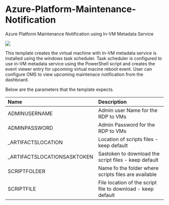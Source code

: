 # Azure-Platform-Maintenance-Notification
Azure Platform Maintenance Notification using In-VM Metadata Service

<a href="https://portal.azure.com/#create/Microsoft.Template/uri/https%3A%2F%2Fraw.githubusercontent.com%2Fwasimbloch%2FAzure-Platform-Maintenance-Notification%2Fmaster%2Fazuredeploy.json" target="_blank">
    <img src="http://azuredeploy.net/deploybutton.png"/>
</a>

This template creates the virtual machine with In-VM metadata service is installed using the windows task scheduler. Task scheduler is configured to use in-VM metadata service using the PowerShell script and creates the event viewer entry for upcoming virtual macine reboot event. User can configure OMS to view upcoming maintenace notification from the dashboard.

Below are the parameters that the template expects.

| Name   | Description    |
|:--- |:---|
| ADMINUSERNAME | Admin user Name for the RDP to VMs |
| ADMINPASSWORD | Admin Password for the RDP to VMs |
| _ARTIFACTSLOCATION | Location of scripts files - keep default |
| _ARTIFACTSLOCATIONSASKTOKEN | Sastoken to download the script files - keep default |
| SCRIPTFOLDER | Name fo the folder where scripts files are available |
| SCRIPTFILE | File location of the script file to download - keep default |

